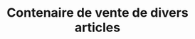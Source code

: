 ---
title: "Contenaire de vente de divers articles"
url: /macenta/contenaire-de-vente-de-divers-articles/
shop: Lebensmittel
---